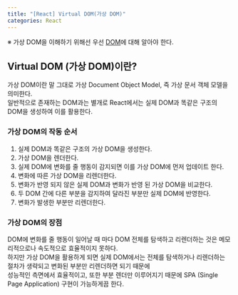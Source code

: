 ```yaml
---
title: "[React] Virtual DOM(가상 DOM)"
categories: React
---
```


※ 가상 DOM을 이해하기 위해선 우선 [DOM](https://github.com/MGanom/Studying/blob/main/JavaScript/DOM.md)에 대해 알아야 한다.

## Virtual DOM (가상 DOM)이란?

가상 DOM이란 말 그대로 가상 Document Object Model, 즉 가상 문서 객체 모델을 의미한다.  
일반적으로 존재하는 DOM과는 별개로 React에서는 실제 DOM과 똑같은 구조의 DOM을 생성하여 이를 활용한다.

### 가상 DOM의 작동 순서

1. 실제 DOM과 똑같은 구조의 가상 DOM을 생성한다.
2. 가상 DOM을 렌더한다.
3. 실제 DOM에 변화를 줄 행동이 감지되면 이를 가상 DOM에 먼저 업데이트 한다.
4. 변화에 따른 가상 DOM을 리렌더한다.
5. 변화가 반영 되지 않은 실제 DOM과 변화가 반영 된 가상 DOM을 비교한다.
6. 두 DOM 간에 다른 부분을 감지하여 달라진 부분만 실제 DOM에 반영한다.
7. 변화가 발생한 부분만 리렌더한다.

### 가상 DOM의 장점

DOM에 변화를 줄 행동이 일어날 때 마다 DOM 전체를 탐색하고 리렌더하는 것은 메모리적으로나 속도적으로 효율적이지 못하다.  
하지만 가상 DOM을 활용하게 되면 실제 DOM에서는 전체를 탐색하거나 리렌더하는 절차가 생략되고 변화된 부분만 리렌더하면 되기 때문에  
성능적인 측면에서 효율적이고, 또한 부분 렌더만 이루어지기 때문에 SPA (Single Page Application) 구현이 가능하게끔 한다.
